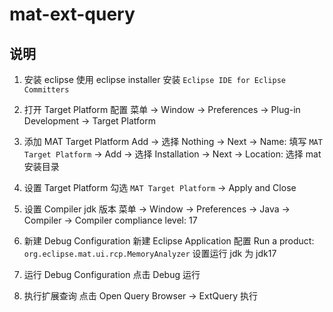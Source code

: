 # mat-ext-query

## 说明
1. 安装 eclipse
使用 eclipse installer 安装 `Eclipse IDE for Eclipse Committers`

2. 打开 Target Platform 配置
菜单 -> Window -> Preferences -> Plug-in Development -> Target Platform

3. 添加 MAT Target Platform
Add -> 选择 Nothing -> Next -> Name: 填写 `MAT Target Platform` -> Add -> 选择 Installation -> Next -> Location: 选择 mat 安装目录

4. 设置 Target Platform
勾选 `MAT Target Platform` -> Apply and Close

5. 设置 Compiler jdk 版本
菜单 -> Window -> Preferences -> Java -> Compiler -> Compiler compliance level: 17

6. 新建 Debug Configuration
新建 Eclipse Application 配置
Run a product: `org.eclipse.mat.ui.rcp.MemoryAnalyzer`
设置运行 jdk 为 jdk17

6. 运行 Debug Configuration
点击 Debug 运行

7. 执行扩展查询
点击 Open Query Browser -> ExtQuery 执行
